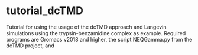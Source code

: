# tutorial_dcTMD
Tutorial for using the usage of the dcTMD approach and Langevin simulations using the trypsin-benzamidine complex as example. Required programs are Gromacs v2018 and higher, the script NEQGamma.py from the dcTMD project, and 
